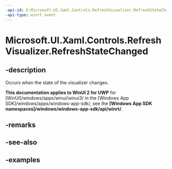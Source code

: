 ```yaml
---
-api-id: E:Microsoft.UI.Xaml.Controls.RefreshVisualizer.RefreshStateChanged
-api-type: winrt event
---
```

<!-- Event syntax.
public event TypedEventHandler RefreshStateChanged<RefreshVisualizer, RefreshStateChangedEventArgs>
-->

# Microsoft.UI.Xaml.Controls.RefreshVisualizer.RefreshStateChanged


## -description

Occurs when the state of the visualizer changes.


**This documentation applies to WinUI 2 for UWP** for [WinUI]/windows/apps/winui/winui3/ in the [Windows App SDK]/windows/apps/windows-app-sdk/, see the **[Windows App SDK namespaces]/windows/windows-app-sdk/api/winrt/**.

## -remarks


## -see-also


## -examples


